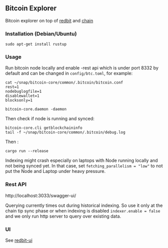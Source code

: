 ## Bitcoin Explorer

Bitcoin explorer on top of [redbit](../../redbit) and [chain](../../chain)

### Installation (Debian/Ubuntu)

```
sudo apt-get install rustup
```

### Usage

Run bitcoin node locally and enable -rest api which is under port 8332 by default and can be changed in `config/btc.toml`, for example:
```
cat ~/snap/bitcoin-core/common/.bitcoin/bitcoin.conf
rest=1
nodebuglogfile=1
disablewallet=1
blocksonly=1

bitcoin-core.daemon -daemon
```
Then check if node is running and synced:
```
bitcoin-core.cli getblockchaininfo
tail -f ~/snap/bitcoin-core/common/.bitcoin/debug.log
```

Then : 
```
cargo run --release 
```

Indexing might crash especially on laptops with Node running locally and not being synced yet.
In that case, set `fetching_parallelism = "low"` to not put the Node and Laptop under heavy pressure.

### Rest API

http://localhost:3033/swagger-ui/

Querying currently times out during historical indexing. So use it only at the chain tip sync phase
or when indexing is disabled `indexer.enable = false` and we only run http server to query over existing data.

### UI 

See [redbit-ui](https://github.com/pragmaxim-com/redbit-ui) 